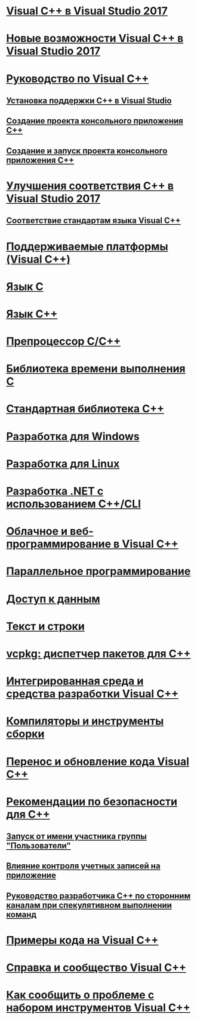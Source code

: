 # [Visual C++ в Visual Studio 2017](visual-cpp-in-visual-studio.md)
# [Новые возможности Visual C++ в Visual Studio 2017](what-s-new-for-visual-cpp-in-visual-studio.md)
# [Руководство по Visual C++](build/vscpp-step-0-installation.md)
## [Установка поддержки С++ в Visual Studio](build/vscpp-step-0-installation.md)
## [Создание проекта консольного приложения С++](build/vscpp-step-1-create.md)
## [Создание и запуск проекта консольного приложения C++](build/vscpp-step-2-build.md)
# [Улучшения соответствия C++ в Visual Studio 2017](cpp-conformance-improvements-2017.md)
## [Соответствие стандартам языка Visual C++](visual-cpp-language-conformance.md)
# [Поддерживаемые платформы (Visual C++)](supported-platforms-visual-cpp.md)
# [Язык C](c-language/c-language-reference.md)
# [Язык C++](cpp/cpp-language-reference.md)
# [Препроцессор C/C++](preprocessor/c-cpp-preprocessor-reference.md)
# [Библиотека времени выполнения C](c-runtime-library/c-run-time-library-reference.md)
# [Стандартная библиотека C++](standard-library/cpp-standard-library-reference.md)
# [Разработка для Windows](windows/overview-of-windows-programming-in-cpp.md)
# [Разработка для Linux](linux/download-install-and-setup-the-linux-development-workload.md)
# [Разработка .NET с использованием C++/CLI](dotnet/dotnet-programming-with-cpp-cli-visual-cpp.md)
# [Облачное и веб-программирование в Visual C++](cloud/cloud-and-web-programming-in-visual-cpp.md)
# [Параллельное программирование](parallel/parallel-programming-in-visual-cpp.md)
# [Доступ к данным](data/data-access-in-cpp.md)
# [Текст и строки](text/text-and-strings-in-visual-cpp.md)
# [vcpkg: диспетчер пакетов для C++](vcpkg.md)
# [Интегрированная среда и средства разработки Visual C++](ide/ide-and-tools-for-visual-cpp-development.md)
# [Компиляторы и инструменты сборки](build/building-c-cpp-programs.md)
# [Перенос и обновление кода Visual C++](porting/visual-cpp-porting-and-upgrading-guide.md)
# [Рекомендации по безопасности для C++](security/security-best-practices-for-cpp.md)
## [Запуск от имени участника группы "Пользователи"](security/running-as-a-member-of-the-users-group.md)
## [Влияние контроля учетных записей на приложение](security/how-user-account-control-uac-affects-your-application.md)
## [Руководство разработчика C++ по сторонним каналам при спекулятивном выполнении команд](security/developer-guidance-speculative-execution.md)
# [Примеры кода на Visual C++](visual-cpp-samples.md)
# [Справка и сообщество Visual C++](visual-cpp-help-and-community.md)
# [Как сообщить о проблеме с набором инструментов Visual C++](how-to-report-a-problem-with-the-visual-cpp-toolset.md)